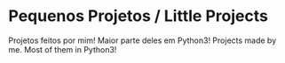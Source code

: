 # Pequenos Projetos / Little Projects

Projetos feitos por mim! Maior parte deles em Python3!
Projects made by me. Most of them in Python3!
